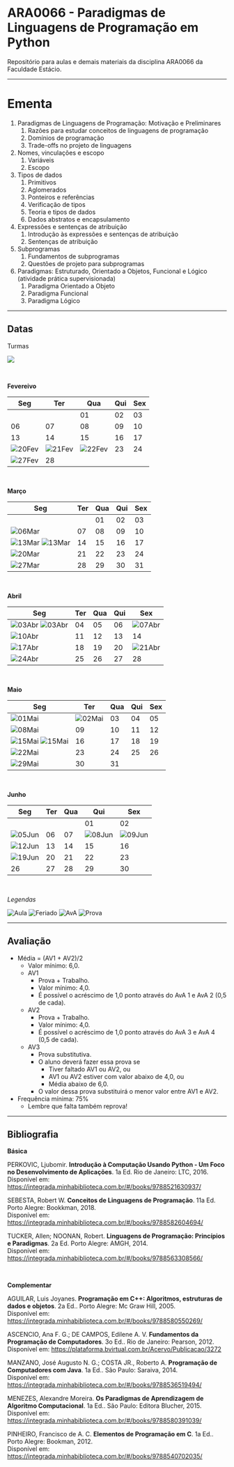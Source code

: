 # **ARA0066 - Paradigmas de Linguagens de Programação em Python**

Repositório para aulas e demais materiais da disciplina ARA0066 da Faculdade Estácio.

-----

# **Ementa**

1. Paradigmas de Linguagens de Programação: Motivação e Preliminares
   1. Razões para estudar conceitos de linguagens de programação
   2. Domínios de programação
   3. Trade-offs no projeto de linguagens
2. Nomes, vinculações e escopo
   1. Variáveis
   2. Escopo
3. Tipos de dados
   1. Primitivos
   2. Aglomerados
   3. Ponteiros e referências
   4. Verificação de tipos
   5. Teoria e tipos de dados
   6. Dados abstratos e encapsulamento
4. Expressões e sentenças de atribuição
   1. Introdução às expressões e sentenças de atribuição
   2. Sentenças de atribuição
5. Subprogramas
   1. Fundamentos de subprogramas
   2. Questões de projeto para subprogramas
6. Paradigmas: Estruturado, Orientado a Objetos, Funcional e Lógico (atividade prática supervisionada)
   1. Paradigma Orientado a Objeto
   2. Paradigma Funcional
   3. Paradigma Lógico

-----

## **Datas**

Turmas

![](https://img.shields.io/badge/Segunda-1002-lightgrey)

<br />

**Fevereivo**

| Seg | Ter | Qua | Qui | Sex |
|---|---|---|---|---|
| | | 01 | 02 | 03 |
| 06 | 07 | 08 | 09 | 10 |
| 13 | 14 | 15 | 16 | 17 |
| ![20Fev](https://placehold.co/25/cornflowerblue/white?text=20) | ![21Fev](https://placehold.co/25/cornflowerblue/white?text=21) | ![22Fev](https://placehold.co/25/cornflowerblue/white?text=22) | 23 | 24 |
| ![27Fev](https://placehold.co/25/limegreen/white?text=27) | 28 | | | |

<br />

**Março**

| Seg | Ter | Qua | Qui | Sex |
|---|---|---|---|---|
|    |    | 01 | 02 | 03 |
| ![06Mar](https://placehold.co/25/limegreen/white?text=06) | 07 | 08 | 09 | 10 |
| ![13Mar](https://placehold.co/25/limegreen/white?text=13) ![13Mar](https://placehold.co/25/orange/white?text=13) | 14 | 15 | 16 | 17 |
| ![20Mar](https://placehold.co/25/limegreen/white?text=20) | 21 | 22 | 23 | 24 |
| ![27Mar](https://placehold.co/25/limegreen/white?text=27) | 28 | 29 | 30 | 31 |

<br />

**Abril**

| Seg | Ter | Qua | Qui | Sex |
|---|---|---|---|---|
| ![03Abr](https://placehold.co/25/limegreen/white?text=03) ![03Abr](https://placehold.co/25/orange/white?text=03) | 04 | 05 | 06 | ![07Abr](https://placehold.co/25/cornflowerblue/white?text=07) |
| ![10Abr](https://placehold.co/25/limegreen/white?text=10) | 11 | 12 | 13 | 14 |
| ![17Abr](https://placehold.co/25/limegreen/white?text=17) | 18 | 19 | 20 | ![21Abr](https://placehold.co/25/cornflowerblue/white?text=21) |
| ![24Abr](https://placehold.co/25/red/white?text=24) | 25 | 26 | 27 | 28 |

<br />

**Maio**

| Seg | Ter | Qua | Qui | Sex |
|---|---|---|---|---|
| ![01Mai](https://placehold.co/25/cornflowerblue/white?text=01) | ![02Mai](https://placehold.co/25/orange/white?text=02) | 03 | 04 | 05 |
| ![08Mai](https://placehold.co/25/limegreen/white?text=08) | 09 | 10 | 11 | 12 | 
| ![15Mai](https://placehold.co/25/limegreen/white?text=15) ![15Mai](https://placehold.co/25/orange/white?text=15) | 16 | 17 | 18 | 19 |
| ![22Mai](https://placehold.co/25/limegreen/white?text=22) | 23 | 24 | 25 | 26 |
| ![29Mai](https://placehold.co/25/limegreen/white?text=29) | 30 | 31 |    |    |

<br />

**Junho**

| Seg | Ter | Qua | Qui | Sex |
|---|---|---|---|---|
|    |    |    | 01 | 02 |
| ![05Jun](https://placehold.co/25/red/white?text=05) | 06 | 07 | ![08Jun](https://placehold.co/25/cornflowerblue/white?text=21) | ![09Jun](https://placehold.co/25/cornflowerblue/white?text=09) |
| ![12Jun](https://placehold.co/25/limegreen/white?text=12) | 13 | 14 | 15 | 16 |
| ![19Jun](https://placehold.co/25/red/white?text=19) | 20 | 21 | 22 | 23 |
| 26 | 27 | 28 | 29 | 30 |

<br />

*Legendas*

![Aula](https://img.shields.io/badge/-Aula-limegreen?style=for-the-badge)
![Feriado](https://img.shields.io/badge/-Feriado-cornflowerblue?style=for-the-badge)
![AvA](https://img.shields.io/badge/-Avaliando_o_Aprendizado-orange?style=for-the-badge)
![Prova](https://img.shields.io/badge/-Prova-red?style=for-the-badge)

-----

## **Avaliação**

* Média = (AV1 + AV2)/2
  * Valor mínimo: 6,0.
  * AV1
    * Prova + Trabalho.
    * Valor mínimo: 4,0.
    * É possível o acréscimo de 1,0 ponto através do AvA 1 e AvA 2 (0,5 de cada).
  * AV2
    * Prova + Trabalho.
    * Valor mínimo: 4,0.
    * É possível o acréscimo de 1,0 ponto através do AvA 3 e AvA 4 (0,5 de cada).
  * AV3
    * Prova substitutiva.
    * O aluno deverá fazer essa prova se
      * Tiver faltado AV1 ou AV2, ou
      * AV1 ou AV2 estiver com valor abaixo de 4,0, ou
      * Média abaixo de 6,0.
    * O valor dessa prova substituirá o menor valor entre AV1 e AV2.
* Frequência mínima: 75%
  * Lembre que falta também reprova!

-----

## **Bibliografia**

**Básica**

PERKOVIC, Ljubomir. **Introdução à Computação Usando Python ­- Um Foco no Desenvolvimento de Aplicações**. 1a Ed. Rio de Janeiro: LTC, 2016. <br>
Disponível em: https://integrada.minhabiblioteca.com.br/#/books/9788521630937/

SEBESTA, Robert W. **Conceitos de Linguagens de Programação**. 11a Ed. Porto Alegre: Bookkman, 2018. <br>
Disponível em: https://integrada.minhabiblioteca.com.br/#/books/9788582604694/

TUCKER, Allen; NOONAN, Robert. **Linguagens de Programação: Princípios e Paradigmas**. 2a Ed. Porto Alegre: AMGH, 2014. <br>
Disponível em: https://integrada.minhabiblioteca.com.br/#/books/9788563308566/

<br />

**Complementar**

AGUILAR, Luis Joyanes. **Programação em C++: Algoritmos, estruturas de dados e objetos**. 2a Ed.. Porto Alegre: Mc Graw Hill, 2005. <br>
Disponível em: https://integrada.minhabiblioteca.com.br/#/books/9788580550269/

ASCENCIO, Ana F. G.; DE CAMPOS, Edilene A. V. **Fundamentos da Programação de Computadores**. 3o Ed.. Rio de Janeiro: Pearson, 2012. <br>
Disponível em: https://plataforma.bvirtual.com.br/Acervo/Publicacao/3272

MANZANO, José Augusto N. G.; COSTA JR., Roberto A. **Programação de Computadores com Java**. 1a Ed.. São Paulo: Saraiva, 2014. <br>
Disponível em: https://integrada.minhabiblioteca.com.br/#/books/9788536519494/

MENEZES, Alexandre Moreira. **Os Paradigmas de Aprendizagem de Algoritmo Computacional**. 1a Ed.. São Paulo: Editora Blucher, 2015. <br>
Disponível em: https://integrada.minhabiblioteca.com.br/#/books/9788580391039/

PINHEIRO, Francisco de A. C. **Elementos de Programação em C**. 1a Ed.. Porto Alegre: Bookman, 2012. <br>
Disponível em: https://integrada.minhabiblioteca.com.br/#/books/9788540702035/